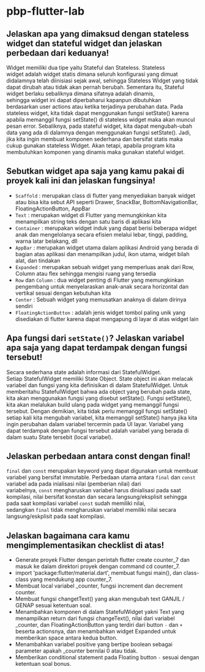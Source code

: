 # pbp-flutter-lab

## Jelaskan apa yang dimaksud dengan stateless widget dan stateful widget dan jelaskan perbedaan dari keduanya!
Widget memiliki dua tipe yaitu Stateful dan Stateless. Stateless widget adalah widget statis dimana seluruh konfigurasi yang dimuat didalamnya telah diinisiasi sejak awal, sehingga Stateless Widget yang tidak dapat dirubah atau tidak akan pernah berubah. Sementara itu, Stateful widget berlaku sebaliknya dimana sifatnya adalah dinamis, sehingga widget ini dapat diperbaharui kapanpun dibutuhkan berdasarkan user actions atau ketika terjadinya perubahan data. Pada stateless widget, kita tidak dapat menggunakan fungsi setState() karena apabila memanggil fungsi setState() di stateless widget maka akan muncul pesan error. Sebaliknya, pada stateful widget, kita dapat mengubah-ubah data yang ada di dalamnya dengan menggunakan fungsi setState(). Jadi, jika kita ingin membuat komponen sederhana dan bersifat statis maka cukup gunakan stateless Widget. Akan tetapi, apabila program kita membutuhkan komponen yang dinamis maka gunakan stateful widget.

## Sebutkan widget apa saja yang kamu pakai di proyek kali ini dan jelaskan fungsinya!
- `Scaffold` : merupakan class di flutter yang menyediakan banyak widget atau bisa kita sebut API seperti Drawer, SnackBar, BottomNavigationBar, FloatingActionButton, AppBar
- `Text` : merupakan widget di Flutter yang memungkinkan kita menampilkan string teks dengan satu baris di aplikasi kita
- `Container` : merupakan widget induk yang dapat berisi beberapa widget anak dan mengelolanya secara efisien melalui lebar, tinggi, padding, warna latar belakang, dll
- `AppBar` : merupakan widget utama dalam aplikasi Android yang berada di bagian atas aplikasi dan menampilkan judul, ikon utama, widget bilah alat, dan tindakan
- `Expanded` : merupakan sebuah widget yang memperluas anak dari Row, Column atau flex sehingga mengisi ruang yang tersedia
- `Row` dan `Column` : dua widget penting di Flutter yang memungkinkan pengembang untuk menyelaraskan anak-anak secara horizontal dan vertikal sesuai dengan kebutuhan kita
- `Center` : Sebuah widget yang memusatkan anaknya di dalam dirinya sendiri
- `FloatingActionButton` : adalah jenis widget tombol paling unik yang disediakan di flutter karena dapat mengapung di layar di atas widget lain

## Apa fungsi dari `setState()`? Jelaskan variabel apa saja yang dapat terdampak dengan fungsi tersebut!
Secara sederhana state adalah informasi dari StatefulWidget. Setiap StatefulWidget memiliki State Object. State object ini akan melacak variabel dan fungsi yang kita definisikan di dalam StatefulWidget.
Untuk memberitahu StatefulWidget bahwa ada object yang berubah pada state, kita akan menggunakan fungsi yang disebut setState().  Fungsi setState(), kita akan melalukan build ulang pada widget yang memanggil fungsi tersebut. Dengan demikian, kita tidak perlu memanggil fungsi setState() setiap kali kita mengubah variabel, kita memanggil setState() hanya jika kita ingin perubahan dalam variabel tercermin pada UI layar. Variabel yang dapat terdampak dengan fungsi tersebut adalah variabel yang berada di dalam suatu State tersebit (local variabel).

## Jelaskan perbedaan antara const dengan final!
`final` dan `const` merupakan keyword yang dapat digunakan untuk membuat variabel yang bersifat immutable. Perbedaan utama antara `final` dan `const` variabel ada pada inialisasi nilai (pemberian nilai) dari variabelnya, `const` mengharuskan variabel harus dinialisasi pada saat kompilasi, nilai bersifat konstan dan secara langsung/eksplisit sehingga pada saat kompilasi variabel `const` sudah memiliki nilai, sedangkan `final` tidak mengharuskan variabel memiliki nilai secara langsung/eskplisit pada saat kompilasi.

## Jelaskan bagaimana cara kamu mengimplementasikan checklist di atas!
- Generate proyek Flutter dengan perintah flutter create counter_7 dan masuk ke dalam direktori proyek dengan command cd counter_7.
- import 'package:flutter/material.dart', membuat fungsi main(), dan class-class yang mendukung app counter_7.
- Membuat local variabel _counter, fungsi increment dan decrement counter. 
- Membuat fungsi changetText() yang akan mengubah text GANJIL / GENAP sesuai ketentuan soal.
- Menambahkan komponen di dalam StatefulWidget yakni Text yang menampilkan return dari fungsi changeText(), nilai dari variabel _counter, dan FloatingActionButton yang terdiri dari button `-` dan `+` beserta actionsnya, dan menambahkan widget Expanded untuk memberikan space antara kedua button.
- Menambahkan variabel positive yang bertipe boolean sebagai parameter apakah _counter bernilai 0 atau tidak.
- Memberikan conditional statement pada Floating button `-` sesuai dengan ketentuan soal bonus.
